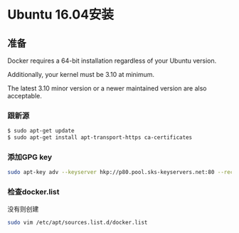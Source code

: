 # Ubuntu 16.04安装
## 准备
Docker requires a 64-bit installation regardless of your Ubuntu version. 

Additionally, your kernel must be 3.10 at minimum. 

The latest 3.10 minor version or a newer maintained version are also acceptable.
### 跟新源
```bash
$ sudo apt-get update
$ sudo apt-get install apt-transport-https ca-certificates
```

### 添加GPG key
```bash
sudo apt-key adv --keyserver hkp://p80.pool.sks-keyservers.net:80 --recv-keys 58118E89F3A912897C070ADBF76221572C52609D
```

### 检查docker.list
没有则创建
```bash
sudo vim /etc/apt/sources.list.d/docker.list 
```



